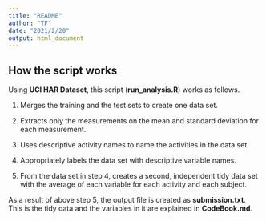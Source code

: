 ```yaml
---
title: "README"
author: "TF"
date: "2021/2/20"
output: html_document
---
```


## How the script works

Using **UCI HAR Dataset**, this script (**run_analysis.R**) works as follows.  

1. Merges the training and the test sets to create one data set.  

2. Extracts only the measurements on the mean and standard deviation for each measurement.  

3. Uses descriptive activity names to name the activities in the data set.  

4. Appropriately labels the data set with descriptive variable names.  

5. From the data set in step 4, creates a second, independent tidy data set with the average of each variable for each activity and each subject.  

As a result of above step 5, the output file  is created as **submission.txt**.  
This is the tidy data and the variables in it are explained in **CodeBook.md**.  

